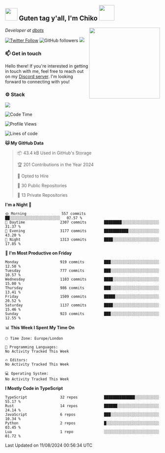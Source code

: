 <h2><img src="https://cdn.discordapp.com/emojis/1100181376730402906.gif?quality=lossless" width="40"> Guten tag y'all, I'm Chiko <img src="https://a.ppy.sh/15907233" width="50"></h2>
<a href="https://cataas.com"><img align='right' src="https://cataas.com/cat" width="230"></a>
<p><em>Developer at <a href="https://github.com/dbotsfun">dbots</a></em></p>

[![Twitter Follow](https://img.shields.io/twitter/follow/chikoxq?label=Follow)](https://twitter.com/intent/follow?screen_name=chikoxq)
![GitHub followers](https://img.shields.io/github/followers/chikof?label=Follow&style=social)
![](https://komarev.com/ghpvc/?username=chikof&color=blue)

### 📫 Get in touch
Hello there! If you're interested in getting in touch with me, feel free to reach out on my [Discord server](https://discord.gg/sejc7TnX6N). I'm looking forward to connecting with you!

### ⚙️ Stack
[![](https://skillicons.dev/icons?i=git,kubernetes,docker,js,ts,cloudflare,css,deno,express,graphql,html,mongodb,nestjs,py,react,apollo,bash,java,lua,nextjs,netlify,nodejs,ps,powershell,rust,neovim,tauri,sentry,postgres,tailwind,prisma,actix,workers)](https://skillicons.dev)

<!--START_SECTION:waka-->
![Code Time](http://img.shields.io/badge/Code%20Time-1%2C785%20hrs%202%20mins-blue)

![Profile Views](http://img.shields.io/badge/Profile%20Views-0-blue)

![Lines of code](https://img.shields.io/badge/From%20Hello%20World%20I%27ve%20Written-6.4%20million%20lines%20of%20code-blue)

**🐱 My GitHub Data** 

> 📦 43.4 kB Used in GitHub's Storage 
 > 
> 🏆 201 Contributions in the Year 2024
 > 
> 💼 Opted to Hire
 > 
> 📜 30 Public Repositories 
 > 
> 🔑 13 Private Repositories 
 > 
**I'm a Night 🦉** 

```text
🌞 Morning                557 commits         ██░░░░░░░░░░░░░░░░░░░░░░░   07.57 % 
🌆 Daytime                2307 commits        ████████░░░░░░░░░░░░░░░░░   31.37 % 
🌃 Evening                3177 commits        ███████████░░░░░░░░░░░░░░   43.20 % 
🌙 Night                  1313 commits        ████░░░░░░░░░░░░░░░░░░░░░   17.85 % 
```
📅 **I'm Most Productive on Friday** 

```text
Monday                   919 commits         ███░░░░░░░░░░░░░░░░░░░░░░   12.50 % 
Tuesday                  777 commits         ███░░░░░░░░░░░░░░░░░░░░░░   10.57 % 
Wednesday                1103 commits        ████░░░░░░░░░░░░░░░░░░░░░   15.00 % 
Thursday                 986 commits         ███░░░░░░░░░░░░░░░░░░░░░░   13.41 % 
Friday                   1509 commits        █████░░░░░░░░░░░░░░░░░░░░   20.52 % 
Saturday                 1137 commits        ████░░░░░░░░░░░░░░░░░░░░░   15.46 % 
Sunday                   923 commits         ███░░░░░░░░░░░░░░░░░░░░░░   12.55 % 
```


📊 **This Week I Spent My Time On** 

```text
🕑︎ Time Zone: Europe/London

💬 Programming Languages: 
No Activity Tracked This Week

🔥 Editors: 
No Activity Tracked This Week

💻 Operating System: 
No Activity Tracked This Week
```

**I Mostly Code in TypeScript** 

```text
TypeScript               32 repos            ██████████████░░░░░░░░░░░   55.17 % 
Rust                     14 repos            ██████░░░░░░░░░░░░░░░░░░░   24.14 % 
JavaScript               6 repos             ███░░░░░░░░░░░░░░░░░░░░░░   10.34 % 
Python                   2 repos             █░░░░░░░░░░░░░░░░░░░░░░░░   03.45 % 
Lua                      1 repo              ░░░░░░░░░░░░░░░░░░░░░░░░░   01.72 % 
```




 Last Updated on 11/08/2024 00:56:34 UTC
<!--END_SECTION:waka-->


<!--
<p align="center">
     <a href="https://discord.gg/HhybNhchcC"><img src="https://invidget.switchblade.xyz/sejc7TnX6N" align="center" ><a>
</p> 
-->
